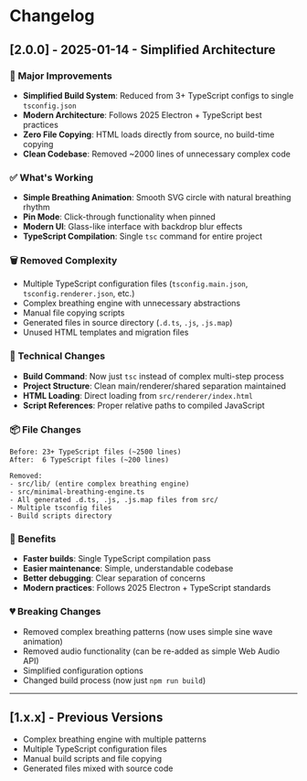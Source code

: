 # Changelog

## [2.0.0] - 2025-01-14 - Simplified Architecture

### 🚀 Major Improvements
- **Simplified Build System**: Reduced from 3+ TypeScript configs to single `tsconfig.json`
- **Modern Architecture**: Follows 2025 Electron + TypeScript best practices
- **Zero File Copying**: HTML loads directly from source, no build-time copying
- **Clean Codebase**: Removed ~2000 lines of unnecessary complex code

### ✅ What's Working
- **Simple Breathing Animation**: Smooth SVG circle with natural breathing rhythm
- **Pin Mode**: Click-through functionality when pinned
- **Modern UI**: Glass-like interface with backdrop blur effects
- **TypeScript Compilation**: Single `tsc` command for entire project

### 🗑️ Removed Complexity
- Multiple TypeScript configuration files (`tsconfig.main.json`, `tsconfig.renderer.json`, etc.)
- Complex breathing engine with unnecessary abstractions
- Manual file copying scripts
- Generated files in source directory (`.d.ts`, `.js`, `.js.map`)
- Unused HTML templates and migration files

### 🔧 Technical Changes
- **Build Command**: Now just `tsc` instead of complex multi-step process
- **Project Structure**: Clean main/renderer/shared separation maintained
- **HTML Loading**: Direct loading from `src/renderer/index.html`
- **Script References**: Proper relative paths to compiled JavaScript

### 📦 File Changes
```
Before: 23+ TypeScript files (~2500 lines)
After:  6 TypeScript files (~200 lines)

Removed:
- src/lib/ (entire complex breathing engine)
- src/minimal-breathing-engine.ts
- All generated .d.ts, .js, .js.map files from src/
- Multiple tsconfig files
- Build scripts directory
```

### 🎯 Benefits
- **Faster builds**: Single TypeScript compilation pass
- **Easier maintenance**: Simple, understandable codebase
- **Better debugging**: Clear separation of concerns
- **Modern practices**: Follows 2025 Electron + TypeScript standards

### 💔 Breaking Changes
- Removed complex breathing patterns (now uses simple sine wave animation)
- Removed audio functionality (can be re-added as simple Web Audio API)
- Simplified configuration options
- Changed build process (now just `npm run build`)

---

## [1.x.x] - Previous Versions
- Complex breathing engine with multiple patterns
- Multiple TypeScript configuration files
- Manual build scripts and file copying
- Generated files mixed with source code